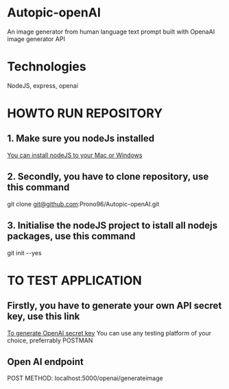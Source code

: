 # Autopic-openAI
An image generator from human language text prompt built with OpenaAI image generator API

# Technologies
NodeJS, express, openai

# HOWTO RUN REPOSITORY
## 1. Make sure you nodeJs installed 
[You can install nodeJS to your Mac or Windows](https://nodejs.org/en/download/)

## 2. Secondly, you have to clone repository, use this command
git clone git@github.com:Prono96/Autopic-openAI.git

## 3. Initialise the nodeJS project to istall all nodejs packages, use this command
git init --yes


# TO TEST APPLICATION
## Firstly, you have to generate your own API secret key, use this link
[To generate OpenAI secret key](https://platform.openai.com/)
You can use any testing platform of your choice, preferrably POSTMAN
## Open AI endpoint
POST METHOD: localhost:5000/openai/generateimage
